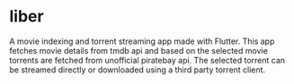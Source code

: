 # liber

A movie indexing and torrent streaming app made with Flutter.
This app fetches movie details from tmdb api and based on the selected movie torrents are fetched from unofficial piratebay api. The selected torrent can be streamed directly or downloaded using a third party torrent client.


